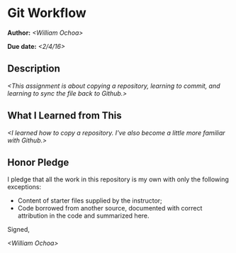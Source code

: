 # Git Workflow

**Author:** _\<William Ochoa\>_

**Due date:** _\<2/4/16\>_

## Description

_\<This assignment is about copying a repository, learning to commit, and learning to sync the file back to Github.\>_

## What I Learned from This

_\<I learned how to copy a repository. I've also become a little more familiar with Github.\>_

## Honor Pledge

I pledge that all the work in this repository is my own with only the following exceptions:

* Content of starter files supplied by the instructor;
* Code borrowed from another source, documented with correct attribution in the code and summarized here.

Signed,

_\<William Ochoa\>_
